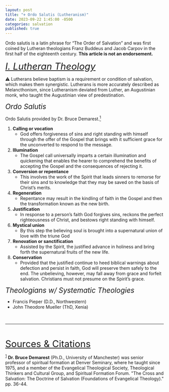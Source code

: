 ```yaml
---
layout: post
title: "⚜️ Ordo Salutis (Lutheranism)"
date: 2023-09-22 1:45:00 -0500
categories: salvation
published: true
---
```


Ordo salutis is a latin phrase for “The Order of Salvation” and was first coined by Lutheran theologians Franz Buddeus and Jacob Carpov in the first half of the eighteenth century. **This article is not an endorsement.**

<a name="lutheran" href="#contents" style="font-style:Italic;font-size:2.1em;">I. Lutheran Theology</a>

⚠️ Lutherans believe baptism is a requirement or condition of salvation, which makes them synergistic. Lutherans is more accurately described as Melancthonism, since Lutheranism deviated from Luther, an Augustinian monk, who taught the Augustinian view of predestination.

<!-- [deviated from Luther, an Augustinian monk, who taught the Augustinian view of predestination](https://youtu.be/--fafICBts8?t=983).  -->

<span style="font-style:Italic;font-size:1.6em;">Ordo Salutis</span>

Ordo Salutis provided by Dr. Bruce Demarest.<a href="#demarest_cite"><sup>1</sup></a>

1. **Calling or vocation**
    - God offers forgiveness of sins and right standing with himself through the offer of the Gospel that brings with it sufficient grace for the unconverted to respond to the message.
2. **Illumination**
    - The Gospel call universally imparts a certain illumination and quickening that enables the hearer to comprehend the benefits of accepting the Gospel and the consequences of rejecting it. 
3. **Conversion or repentance** 
    - This involves the work of the Spirit that leads sinners to remorse for their sins and to knowledge that they may be saved on the basis of Christ’s merits.
4. **Regeneration**
    - Repentance may result in the kindling of faith in the Gospel and then the transformation known as the new birth.
5. **Justification**
    - In response to a person’s faith God forgives sins, reck­ons the perfect righteousness of Christ, and bestows right standing with himself. 
6. **Mystical union**
    - By this step the believing soul is brought into a supernatural union of love with the triune God
7. **Renovation or sanctification**
    - Assisted by the Spirit, the justified advance in holiness and bring forth the supernatural fruits of the new life.
8. **Conservation**
    - Provided that the justified continue to heed biblical warnings about defection and persist in faith, God will preserve them safely to the end. The unbelieving, however, may fall away from grace and forfeit salvation. Christians must not presume on the Spirit’s grace.

<span style="font-style:Italic;font-size:1.6em;">Theologians w/ Systematic Theologies</span>

- Francis Pieper (D.D., Northwestern)
- John Theodore Mueller (ThD, Xenia)

<br>

---

<br>

<a name="cite" href="#contents" style="font-size:2.1em;">Sources & Citations</a>

<sup><a name="demarest_cite" href="#contents">1</a></sup> **Dr. Bruce Demarest** (Ph.D., University of Manchester) was senior professor of spiritual formation at Denver Seminary, where he taught since 1975, and a member of the Evangelical Theological Society, Theological Thinkers and Cultural Group, and Spiritual Formation Forum. "The Cross and Salvation: The Doctrine of Salvation (Foundations of Evangelical Theology)." pp. 36-44.

<script>
    var refTagger = {
        settings: {
            bibleVersion: 'ESV'
        }
    }; 

    (function(d, t) {
        var n=d.querySelector('[nonce]');
        refTagger.settings.nonce = n && (n.nonce||n.getAttribute('nonce'));
        var g = d.createElement(t), s = d.getElementsByTagName(t)[0];
        g.src = 'https://api.reftagger.com/v2/RefTagger.js';
        g.nonce = refTagger.settings.nonce;
        s.parentNode.insertBefore(g, s);
    }(document, 'script'));
</script>
